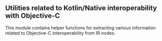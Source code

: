 ## Utilities related to Kotlin/Native interoperability with Objective-C

This module contains helper functions for extracting various information related to Objective-C interoperability
from IR nodes.
